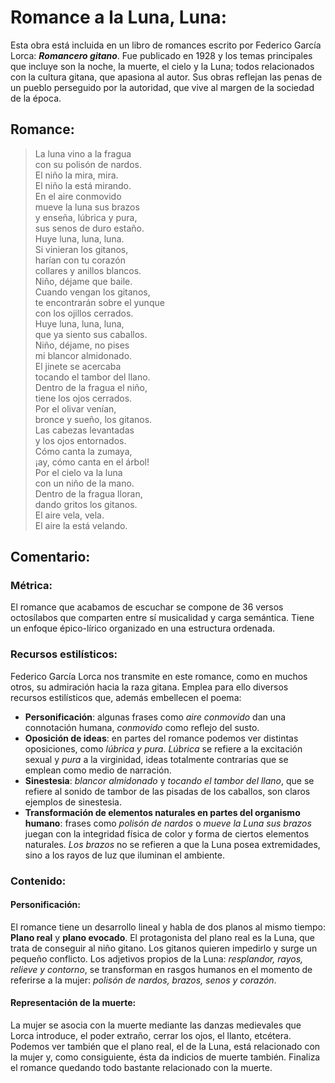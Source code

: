 # Romance a la Luna, Luna:  
Esta obra está incluida en un libro de romances escrito por Federico García Lorca: ***Romancero gitano***. Fue publicado en 1928 y los temas principales que incluye son la noche, la muerte, el cielo y la Luna; todos relacionados con la cultura gitana, que apasiona al autor. Sus obras reflejan las penas de un pueblo perseguido por la autoridad, que vive al margen de la sociedad de la época.

## Romance:  
>La luna vino a la fragua  
con su polisón de nardos.  
El niño la mira, mira.  
El niño la está mirando.  
En el aire conmovido  
mueve la luna sus brazos  
y enseña, lúbrica y pura,  
sus senos de duro estaño.  
Huye luna, luna, luna.  
Si vinieran los gitanos,  
harían con tu corazón  
collares y anillos blancos.  
Niño, déjame que baile.  
Cuando vengan los gitanos,  
te encontrarán sobre el yunque  
con los ojillos cerrados.  
Huye luna, luna, luna,  
que ya siento sus caballos.  
Niño, déjame, no pises  
mi blancor almidonado.  
El jinete se acercaba  
tocando el tambor del llano.  
Dentro de la fragua el niño,  
tiene los ojos cerrados.  
Por el olivar venían,  
bronce y sueño, los gitanos.  
Las cabezas levantadas  
y los ojos entornados.  
Cómo canta la zumaya,  
¡ay, cómo canta en el árbol!  
Por el cielo va la luna  
con un niño de la mano.  
Dentro de la fragua lloran,  
dando gritos los gitanos.  
El aire vela, vela.  
El aire la está velando.

## Comentario:  
### Métrica:  
El romance que acabamos de escuchar se compone de 36 versos octosílabos que comparten entre sí musicalidad y carga semántica. Tiene un enfoque épico-lírico organizado en una estructura ordenada.

### Recursos estilísticos:  
Federico García Lorca nos transmite en este romance, como en muchos otros, su admiración hacia la raza gitana. Emplea para ello diversos recursos estilísticos que, además embellecen el poema:  
  * **Personificación**: algunas frases como *aire conmovido* dan una connotación humana, *conmovido* como reflejo del susto.  
  * **Oposición de ideas**: en partes del romance podemos ver distintas oposiciones, como *lúbrica y pura*. *Lúbrica* se refiere a la excitación sexual y *pura* a la virginidad, ideas totalmente contrarias que se emplean como medio de narración.  
  * **Sinestesia**: *blancor almidonado* y *tocando el tambor del llano*, que se refiere al sonido de tambor de las pisadas de los caballos, son claros ejemplos de sinestesia.  
  * **Transformación de elementos naturales en partes del organismo humano**: frases como *polisón de nardos*  o *mueve la Luna sus brazos* juegan con la integridad física de color y forma de ciertos elementos naturales. *Los brazos* no se refieren a que la Luna posea extremidades, sino a los rayos de luz que iluminan el ambiente.  

### Contenido:  
#### Personificación:  
El romance tiene un desarrollo lineal y habla de dos planos al mismo tiempo: **Plano real** y **plano evocado**. El protagonista del plano real es la Luna, que trata de conseguir al niño gitano. Los gitanos quieren impedirlo y surge un pequeño conflicto. Los adjetivos propios de la Luna: *resplandor, rayos, relieve y contorno*, se transforman en rasgos humanos en el momento de referirse a la mujer: *polisón de nardos, brazos, senos y corazón*.
#### Representación de la muerte:  
La mujer se asocia con la muerte mediante las danzas medievales que Lorca introduce, el poder extraño, cerrar los ojos, el llanto, etcétera.  
Podemos ver también que el plano real, el de la Luna, está relacionado con la mujer y, como consiguiente, ésta da indicios de muerte también. Finaliza el romance quedando todo bastante relacionado con la muerte.
